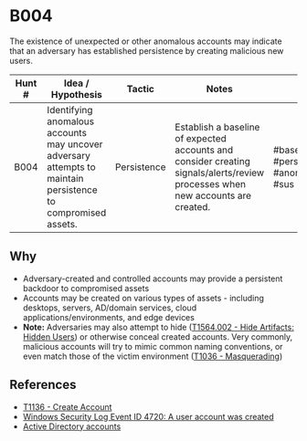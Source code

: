 # B004
The existence of unexpected or other anomalous accounts may indicate that an adversary has established persistence by creating malicious new users.

| Hunt # | Idea / Hypothesis                                                                 | Tactic           | Notes                                   | Tags                                   | Submitter   |
|--------------|----------------------------------------------------------------------------|------------------|-----------------------------------------|----------------------------------------|----------------------------------------|
| B004        | Identifying anomalous accounts may uncover adversary attempts to maintain persistence to compromised assets. | Persistence      | Establish a baseline of expected accounts and consider creating signals/alerts/review processes when new accounts are created. | #baseline #persistence #anomalydetection #sus | [Jamie Williams](https://x.com/jamieantisocial) |

## Why

- Adversary-created and controlled accounts may provide a persistent backdoor to compromised assets
- Accounts may be created on various types of assets - including desktops, servers, AD/domain services, cloud applications/environments, and edge devices
- **Note:** Adversaries may also attempt to hide ([T1564.002 - Hide Artifacts: Hidden Users](https://attack.mitre.org/techniques/T1564/002/)) or otherwise conceal created accounts. Very commonly, malicious accounts will try to mimic common naming conventions, or even match those of the victim environment ([T1036 - Masquerading](https://attack.mitre.org/techniques/T1036/))


## References

- [T1136 - Create Account](https://attack.mitre.org/techniques/T1136/)
- [Windows Security Log Event ID 4720: A user account was created](https://www.ultimatewindowssecurity.com/securitylog/encyclopedia/event.aspx?eventid=4720)
- [Active Directory accounts](https://learn.microsoft.com/en-us/windows-server/identity/ad-ds/manage/understand-default-user-accounts)
